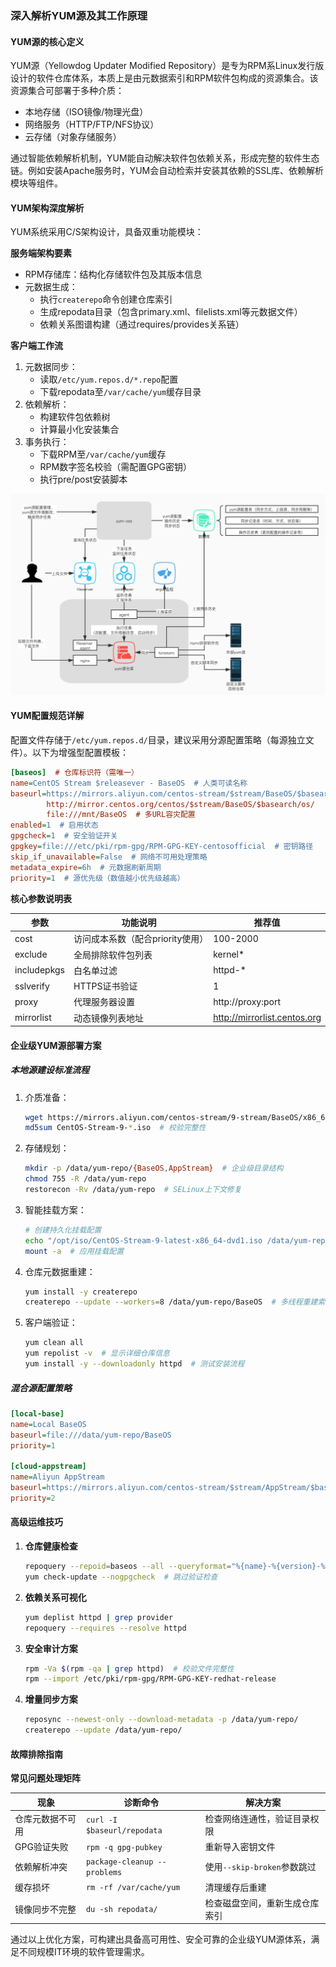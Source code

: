 ### 深入解析YUM源及其工作原理

#### YUM源的核心定义
YUM源（Yellowdog Updater Modified Repository）是专为RPM系Linux发行版设计的软件仓库体系，本质上是由元数据索引和RPM软件包构成的资源集合。该资源集合可部署于多种介质：
- 本地存储（ISO镜像/物理光盘）
- 网络服务（HTTP/FTP/NFS协议）
- 云存储（对象存储服务）

通过智能依赖解析机制，YUM能自动解决软件包依赖关系，形成完整的软件生态链。例如安装Apache服务时，YUM会自动检索并安装其依赖的SSL库、依赖解析模块等组件。

#### YUM架构深度解析
YUM系统采用C/S架构设计，具备双重功能模块：

**服务端架构要素**
- RPM存储库：结构化存储软件包及其版本信息
- 元数据生成：
  - 执行`createrepo`命令创建仓库索引
  - 生成repodata目录（包含primary.xml、filelists.xml等元数据文件）
  - 依赖关系图谱构建（通过requires/provides关系链）

**客户端工作流**
1. 元数据同步：
   - 读取`/etc/yum.repos.d/*.repo`配置
   - 下载repodata至`/var/cache/yum`缓存目录
2. 依赖解析：
   - 构建软件包依赖树
   - 计算最小化安装集合
3. 事务执行：
   - 下载RPM至`/var/cache/yum`缓存
   - RPM数字签名校验（需配置GPG密钥）
   - 执行pre/post安装脚本

![yum-workflow-diagram](../../annex/yum-workflow-diagram.png)

#### YUM配置规范详解
配置文件存储于`/etc/yum.repos.d/`目录，建议采用分源配置策略（每源独立文件）。以下为增强型配置模板：

```ini
[baseos]  # 仓库标识符（需唯一）
name=CentOS Stream $releasever - BaseOS  # 人类可读名称
baseurl=https://mirrors.aliyun.com/centos-stream/$stream/BaseOS/$basearch/os/
        http://mirror.centos.org/centos/$stream/BaseOS/$basearch/os/
        file:///mnt/BaseOS  # 多URL容灾配置
enabled=1  # 启用状态
gpgcheck=1  # 安全验证开关
gpgkey=file:///etc/pki/rpm-gpg/RPM-GPG-KEY-centosofficial  # 密钥路径
skip_if_unavailable=False  # 网络不可用处理策略
metadata_expire=6h  # 元数据刷新周期
priority=1  # 源优先级（数值越小优先级越高）
```

**核心参数说明表**

| 参数        | 功能说明                         | 推荐值                       |
| ----------- | -------------------------------- | ---------------------------- |
| cost        | 访问成本系数（配合priority使用） | 100-2000                     |
| exclude     | 全局排除软件包列表               | kernel*                      |
| includepkgs | 白名单过滤                       | httpd-*                      |
| sslverify   | HTTPS证书验证                    | 1                            |
| proxy       | 代理服务器设置                   | http://proxy:port            |
| mirrorlist  | 动态镜像列表地址                 | http://mirrorlist.centos.org |

#### 企业级YUM源部署方案

##### 本地源建设标准流程
1. 介质准备：
   ```bash
   wget https://mirrors.aliyun.com/centos-stream/9-stream/BaseOS/x86_64/iso/CentOS-Stream-9-latest-x86_64-dvd1.iso
   md5sum CentOS-Stream-9-*.iso  # 校验完整性
   ```

2. 存储规划：
   ```bash
   mkdir -p /data/yum-repo/{BaseOS,AppStream}  # 企业级目录结构
   chmod 755 -R /data/yum-repo
   restorecon -Rv /data/yum-repo  # SELinux上下文修复
   ```

3. 智能挂载方案：
   ```bash
   # 创建持久化挂载配置
   echo "/opt/iso/CentOS-Stream-9-latest-x86_64-dvd1.iso /data/yum-repo/BaseOS iso9660 loop,ro,auto,nosuid 0 0" >> /etc/fstab
   mount -a  # 应用挂载配置
   ```

4. 仓库元数据重建：
   ```bash
   yum install -y createrepo
   createrepo --update --workers=8 /data/yum-repo/BaseOS  # 多线程重建索引
   ```

5. 客户端验证：
   ```bash
   yum clean all
   yum repolist -v  # 显示详细仓库信息
   yum install -y --downloadonly httpd  # 测试安装流程
   ```

##### 混合源配置策略
```ini
[local-base]
name=Local BaseOS
baseurl=file:///data/yum-repo/BaseOS
priority=1

[cloud-appstream]
name=Aliyun AppStream
baseurl=https://mirrors.aliyun.com/centos-stream/$stream/AppStream/$basearch/os/
priority=2
```

#### 高级运维技巧

1. **仓库健康检查**
   ```bash
   repoquery --repoid=baseos --all --queryformat="%{name}-%{version}-%{release}.%{arch}"
   yum check-update --nogpgcheck  # 跳过验证检查
   ```

2. **依赖关系可视化**
   ```bash
   yum deplist httpd | grep provider
   repoquery --requires --resolve httpd
   ```

3. **安全审计方案**
   ```bash
   rpm -Va $(rpm -qa | grep httpd)  # 校验文件完整性
   rpm --import /etc/pki/rpm-gpg/RPM-GPG-KEY-redhat-release
   ```

4. **增量同步方案**
   ```bash
   reposync --newest-only --download-metadata -p /data/yum-repo/
   createrepo --update /data/yum-repo/
   ```

#### 故障排除指南

**常见问题处理矩阵**

| 现象             | 诊断命令                     | 解决方案                       |
| ---------------- | ---------------------------- | ------------------------------ |
| 仓库元数据不可用 | `curl -I $baseurl/repodata`  | 检查网络连通性，验证目录权限   |
| GPG验证失败      | `rpm -q gpg-pubkey`          | 重新导入密钥文件               |
| 依赖解析冲突     | `package-cleanup --problems` | 使用`--skip-broken`参数跳过    |
| 缓存损坏         | `rm -rf /var/cache/yum`      | 清理缓存后重建                 |
| 镜像同步不完整   | `du -sh repodata/`           | 检查磁盘空间，重新生成仓库索引 |

通过以上优化方案，可构建出具备高可用性、安全可靠的企业级YUM源体系，满足不同规模IT环境的软件管理需求。
